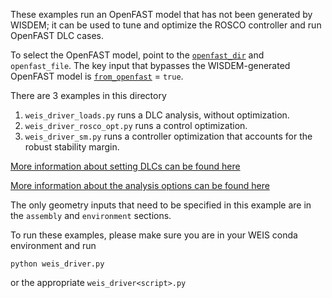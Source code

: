 These examples run an OpenFAST model that has not been generated by WISDEM; it can be used to tune and optimize the ROSCO controller and run OpenFAST DLC cases.

To select the OpenFAST model, point to the [`openfast_dir`](https://github.com/WISDEM/WEIS/blob/02094aeffcd5d35415a4e1b2569f714f29767d25/examples/02_control_opt/modeling_options.yaml#L32) and `openfast_file`.  The key input that bypasses the WISDEM-generated OpenFAST model is [`from_openfast`](https://github.com/WISDEM/WEIS/blob/02094aeffcd5d35415a4e1b2569f714f29767d25/examples/02_control_opt/modeling_options.yaml#L30) = `true`.

There are 3 examples in this directory

1. `weis_driver_loads.py` runs a DLC analysis, without optimization.
2. `weis_driver_rosco_opt.py` runs a control optimization.
3. `weis_driver_sm.py` runs a controller optimization that accounts for the robust stability margin.


[More information about setting DLCs can be found here](https://github.com/WISDEM/WEIS/blob/docs/docs/dlc_generator.rst)

[More information about the analysis options can be found here](https://github.com/WISDEM/WEIS/blob/docs/docs/inputs/analysis_schema.rst)

The only geometry inputs that need to be specified in this example are in the `assembly` and `environment` sections.  


To run these examples, please make sure you are in your WEIS conda environment and run

```
python weis_driver.py
```

or the appropriate `weis_driver<script>.py`
